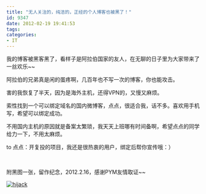 ```yaml
---
title: "无人关注的，纯洁的，正经的个人博客也被黑了！"
id: 9347
date: 2012-02-19 19:41:53
tags: 
categories: 
- IT
---
```


我的博客被黑客黑了，看样子是阿拉伯国家的友人，在无聊的日子里为大家带来了一丝欢乐~~

阿拉伯的兄弟真是闲的蛋疼啊，几百年也不写一次的博客，你也能攻击。

害的我恢复了半天，因为是海外主机，还得VPN的，又慢又麻烦。

索性找到一个可以绑定域名的国内微博客，点点，很适合我，话不多。喜欢用手机写，希望可以绑定成功。

不用国内主机的原因就是备案太繁琐，我天天上班哪有时间备啊，希望点点的同学给力一下，不用太麻烦。

to 点点：开复投的项目，我还是很热衷的用户，绑定后帮你宣传哦：）

&nbsp;

附黑图一张，留作纪念，2012.2.16，感谢PYM友情取证~~

[![](http://www.donge.org/wp-content/uploads/2012/02/68569f59jw1dq4zo7798fj.jpg "hijack")](http://www.donge.org/wp-content/uploads/2012/02/68569f59jw1dq4zo7798fj.jpg)
